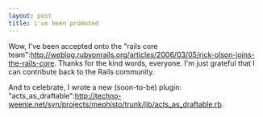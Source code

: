 ```yaml
--- 
layout: post
title: i've been promoted
---
```

Wow, I've been accepted onto the "rails core team":http://weblog.rubyonrails.org/articles/2006/03/05/rick-olson-joins-the-rails-core.  Thanks for the kind words, everyone.  I'm just grateful that I can contribute back to the Rails community.

And to celebrate, I wrote a new (soon-to-be) plugin: "acts_as_draftable":http://techno-weenie.net/svn/projects/mephisto/trunk/lib/acts_as_draftable.rb.
